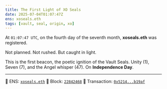 ```yaml
---
title: The First Light of XO Seals
date: 2025-07-04T01:07:47Z
ens: xoseals.eth
tags: [vault, seal, origin, xo]
---
```


At `01:07:47 UTC`, on the fourth day of the seventh month,
**xoseals.eth** was registered.

Not planned.
Not rushed.
But caught in light.

This is the first beacon, the poetic ignition of the Vault Seals.
Unity (1), Seven (7), and the Angel whisper (47).
On **Independence Day**.

---

🪪 ENS: [`xoseals.eth`](https://etherscan.io/address/0xeBaB00bbd2ef8D5E01621572fC82E14a4dCA4e42)
🧱 Block: [`22842468`](https://etherscan.io/block/22842468)
📜 Transaction: [`0x5214...b19af`](https://etherscan.io/tx/0x52143b764d35713cd4a6b9abc300eb365c65b75e9bcaee36c7f047a052bb19af)

